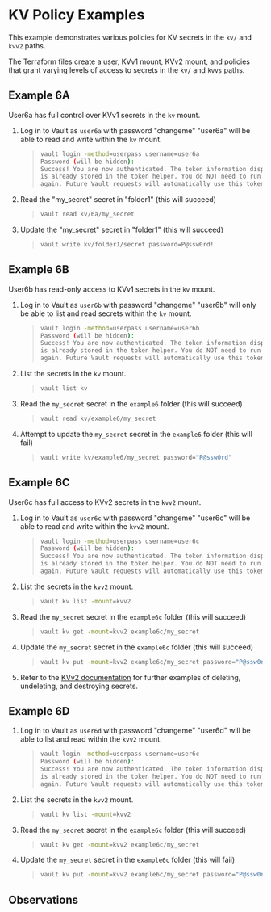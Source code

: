 # KV Policy Examples

This example demonstrates various policies for KV secrets in the `kv/` and `kvv2` paths.

The Terraform files create a user, KVv1 mount, KVv2 mount, and policies that grant varying levels of access to secrets in the `kv/` and `kvvs` paths.

## Example 6A

User6a has full control over KVv1 secrets in the `kv` mount.

1. Log in to Vault as `user6a` with password "changeme"
    "user6a" will be able to read and write within the `kv` mount.
    >
    > ```bash
    > vault login -method=userpass username=user6a
    > Password (will be hidden):
    > Success! You are now authenticated. The token information displayed below
    > is already stored in the token helper. You do NOT need to run "vault login"
    > again. Future Vault requests will automatically use this token.
    > ```

2. Read the "my_secret" secret in "folder1" (this will succeed)
    >
    > ```bash
    > vault read kv/6a/my_secret
    > ```

3. Update the "my_secret" secret in "folder1" (this will succeed)
    >
    > ```bash
    > vault write kv/folder1/secret password=P@ssw0rd!
    > ```

## Example 6B

User6b has read-only access to KVv1 secrets in the `kv` mount.

1. Log in to Vault as `user6b` with password "changeme"
    "user6b" will only be able to list and read secrets within the `kv` mount.
    >
    > ```bash
    > vault login -method=userpass username=user6b
    > Password (will be hidden):
    > Success! You are now authenticated. The token information displayed below
    > is already stored in the token helper. You do NOT need to run "vault login"
    > again. Future Vault requests will automatically use this token.
    > ```

2. List the secrets in the `kv` mount.
    >
    > ```bash
    > vault list kv
    > ```

3. Read the `my_secret` secret in the `example6` folder (this will succeed)
    >
    > ```bash
    > vault read kv/example6/my_secret
    > ```

4. Attempt to update the `my_secret` secret in the `example6` folder (this will fail)
    >
    > ```bash
    > vault write kv/example6/my_secret password="P@ssw0rd"
    > ```

## Example 6C

User6c has full access to KVv2 secrets in the `kvv2` mount.

1. Log in to Vault as `user6c` with password "changeme"
    "user6c" will be able to read and write within the `kvv2` mount.
    >
    > ```bash
    > vault login -method=userpass username=user6c
    > Password (will be hidden):
    > Success! You are now authenticated. The token information displayed below
    > is already stored in the token helper. You do NOT need to run "vault login"
    > again. Future Vault requests will automatically use this token.
    > ```

2. List the secrets in the `kvv2` mount.
    >
    > ```bash
    > vault kv list -mount=kvv2
    > ```

3. Read the `my_secret` secret in the `example6c` folder (this will succeed)
    >
    > ```bash
    > vault kv get -mount=kvv2 example6c/my_secret
    > ```

4. Update the `my_secret` secret in the `example6c` folder (this will succeed)
    >
    > ```bash
    > vault kv put -mount=kvv2 example6c/my_secret password="P@ssw0rd"
    > ```

5. Refer to the [KVv2 documentation](https://developer.hashicorp.com/vault/docs/secrets/kv/kv-v2) for further examples of deleting, undeleting, and destroying secrets.

## Example 6D

1. Log in to Vault as `user6d` with password "changeme"
    "user6d" will be able to list and read within the `kvv2` mount.
    >
    > ```bash
    > vault login -method=userpass username=user6c
    > Password (will be hidden):
    > Success! You are now authenticated. The token information displayed below
    > is already stored in the token helper. You do NOT need to run "vault login"
    > again. Future Vault requests will automatically use this token.
    > ```

2. List the secrets in the `kvv2` mount.
    >
    > ```bash
    > vault kv list -mount=kvv2
    > ```

3. Read the `my_secret` secret in the `example6c` folder (this will succeed)
    >
    > ```bash
    > vault kv get -mount=kvv2 example6c/my_secret
    > ```

4. Update the `my_secret` secret in the `example6c` folder (this will fail)
    >
    > ```bash
    > vault kv put -mount=kvv2 example6c/my_secret password="P@ssw0rd"
    > ```

## Observations
